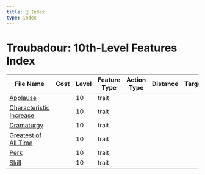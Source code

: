 ```yaml
---
title: 📑 Index
type: index
---
```


# Troubadour: 10th-Level Features Index

| File Name                                               | Cost | Level | Feature Type | Action Type | Distance | Target |
| ------------------------------------------------------- | ---- | ----- | ------------ | ----------- | -------- | ------ |
| [Applause](../Applause)                                 |      | 10    | trait        |             |          |        |
| [Characteristic Increase](../Characteristic%20Increase) |      | 10    | trait        |             |          |        |
| [Dramaturgy](../Dramaturgy)                             |      | 10    | trait        |             |          |        |
| [Greatest of All Time](../Greatest%20of%20All%20Time)   |      | 10    | trait        |             |          |        |
| [Perk](../Perk)                                         |      | 10    | trait        |             |          |        |
| [Skill](../Skill)                                       |      | 10    | trait        |             |          |        |
